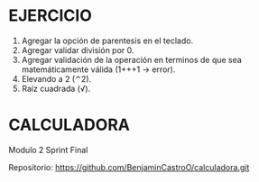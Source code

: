 # EJERCICIO

1. Agregar la opción de parentesis en el teclado.
2. Agregar validar división por 0.
3. Agregar validación de la operación en terminos de que sea matemáticamente válida (1+++1 -> error).
4. Elevando a 2 (⌃2).
5. Raíz cuadrada (√).

# CALCULADORA

Modulo 2 Sprint Final

Repositorio: https://github.com/BenjaminCastroO/calculadora.git